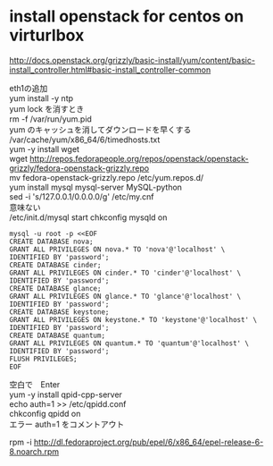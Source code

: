 # install openstack for centos on virturlbox
<http://docs.openstack.org/grizzly/basic-install/yum/content/basic-install_controller.html#basic-install_controller-common>
>
eth1の追加  
yum install -y ntp  
yum lock を消すとき  
rm -f /var/run/yum.pid  
yum のキャッシュを消してダウンロードを早くする  
/var/cache/yum/x86_64/6/timedhosts.txt  
yum -y install wget  
wget http://repos.fedorapeople.org/repos/openstack/openstack-grizzly/fedora-openstack-grizzly.repo  
mv fedora-openstack-grizzly.repo /etc/yum.repos.d/  
yum install mysql mysql-server MySQL-python  
sed -i 's/127.0.0.1/0.0.0.0/g' /etc/my.cnf  
意味ない  
/etc/init.d/mysql start
chkconfig mysqld on  
```
mysql -u root -p <<EOF
CREATE DATABASE nova;
GRANT ALL PRIVILEGES ON nova.* TO 'nova'@'localhost' \
IDENTIFIED BY 'password';
CREATE DATABASE cinder;
GRANT ALL PRIVILEGES ON cinder.* TO 'cinder'@'localhost' \
IDENTIFIED BY 'password';
CREATE DATABASE glance;
GRANT ALL PRIVILEGES ON glance.* TO 'glance'@'localhost' \
IDENTIFIED BY 'password';
CREATE DATABASE keystone;
GRANT ALL PRIVILEGES ON keystone.* TO 'keystone'@'localhost' \
IDENTIFIED BY 'password';
CREATE DATABASE quantum;
GRANT ALL PRIVILEGES ON quantum.* TO 'quantum'@'localhost' \
IDENTIFIED BY 'password';
FLUSH PRIVILEGES;
EOF
```
空白で　Enter  
yum -y install qpid-cpp-server  
echo auth=1 >> /etc/qpidd.conf  
chkconfig qpidd on  
エラー
auth=1 をコメントアウト 

rpm -i http://dl.fedoraproject.org/pub/epel/6/x86_64/epel-release-6-8.noarch.rpm  

